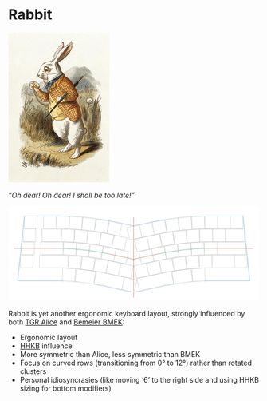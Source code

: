 # Rabbit

![White Rabbit painting by John Tenniel](img/white-rabbit-john-tenniel-mini.png)

*“Oh dear! Oh dear! I shall be too late!”*

![preliminary keyboard layout for Rabbit](img/rabbit-prelim-3.png)

Rabbit is yet another ergonomic keyboard layout, strongly influenced by both [TGR Alice](https://geekhack.org/index.php?topic=95009.0) and [Bemeier BMEK](https://github.com/bemeier/bmek):
* Ergonomic layout
* [HHKB](https://www.hhkeyboard.com/) influence
* More symmetric than Alice, less symmetric than BMEK
* Focus on curved rows (transitioning from 0° to 12°) rather than rotated clusters
* Personal idiosyncrasies (like moving ‘6’ to the right side and using HHKB sizing for bottom modifiers)

